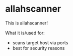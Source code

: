 # allahscanner
This is allahscanner!

What it is/used for:
- scans target host via ports
- best for security reasons



